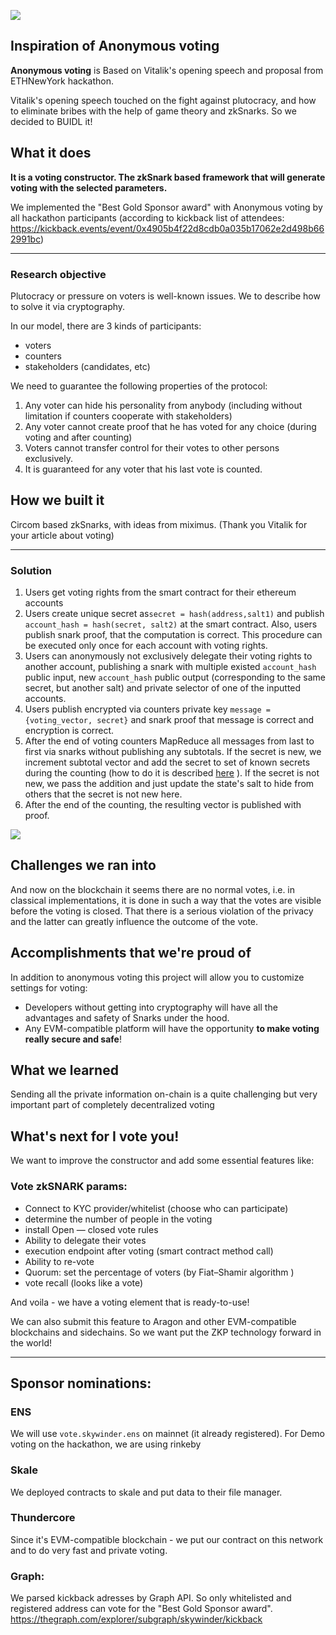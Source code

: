 ![](https://i.imgur.com/9L5yKrr.jpg)

## Inspiration of Anonymous voting

**Anonymous voting** is Based on Vitalik's opening speech and proposal from ETHNewYork hackathon.


Vitalik's opening speech touched on the fight against plutocracy, and how to eliminate bribes with the help of game theory and zkSnarks. So we decided to BUIDL it!


## What it does

**It is a voting constructor. The zkSnark based framework that will generate voting with the selected parameters.**

We implemented the "Best Gold Sponsor award" with Anonymous voting by all hackathon participants (according to kickback list of attendees: https://kickback.events/event/0x4905b4f22d8cdb0a035b17062e2d498b662991bc)

---

### Research objective

Plutocracy or pressure on voters is well-known issues. We to describe how to solve it via cryptography.

In our model, there are 3 kinds of participants:
* voters
* counters
* stakeholders (candidates, etc)

We need to guarantee the following properties of the protocol:
1. Any voter can hide his personality from anybody (including without limitation if counters cooperate with stakeholders)
2. Any voter cannot create proof that he has voted for any choice (during voting and after counting)
3. Voters cannot transfer control for their votes to other persons exclusively.
4. It is guaranteed for any voter that his last vote is counted.


## How we built it
Circom based zkSnarks, with ideas from miximus. (Thank you Vitalik for your article about voting)

---

### Solution

1. Users get voting rights from the smart contract for their ethereum accounts
2. Users create unique secret as`secret = hash(address,salt1)` and publish `account_hash = hash(secret, salt2)` at the smart contract. Also, users publish snark proof, that the computation is correct. This procedure can be executed only once for each account with voting rights.
4. Users can anonymously not exclusively delegate their voting rights to another account, publishing a snark with multiple existed `account_hash` public input, new `account_hash` public output (corresponding to the same secret, but another salt) and private selector of one of the inputted accounts.
5. Users publish encrypted via counters private key `message = {voting_vector, secret}` and snark proof that message is correct and encryption is correct.
6. After the end of voting counters MapReduce all messages from last to first via snarks without publishing any subtotals. If the secret is new, we increment subtotal vector and add the secret to set of known secrets during the counting (how to do it is described [here](https://ethresear.ch/t/shorter-merkle-proofs-for-snapps/4044) ). If the secret is not new, we pass the addition and just update the state's salt to hide from others that the secret is not new here.
7. After the end of the counting, the resulting vector is published with proof.

![](https://i.imgur.com/sstjDQB.jpg)


## Challenges we ran into

And now on the blockchain it seems there are no normal votes, i.e. in classical implementations, it is done in such a way that the votes are visible before the voting is closed. That there is a serious violation of the privacy and the latter can greatly influence the outcome of the vote.


## Accomplishments that we're proud of

In addition to anonymous voting this project will allow you to customize settings for voting:

- Developers without getting into cryptography will have all the advantages and safety of Snarks under the hood.
- Any EVM-compatible platform will have the opportunity **to make voting really secure and safe**!

## What we learned
Sending all the private  information on-chain  is a quite challenging but very important part of completely decentralized voting

## What's next for I vote you!

We want to improve the constructor and add some essential features like:

### Vote zkSNARK params:

- Connect to KYC provider/whitelist (choose who can participate)
- determine the number of people in the voting
- install Open — closed vote rules
- Ability to delegate their votes
- execution endpoint after voting (smart contract method call)
- Ability to re-vote
- Quorum: set the percentage of voters (by Fiat–Shamir algorithm )
- vote recall (looks like a vote)

And voila - we have a voting element that is ready-to-use!

We can also submit this feature to Aragon and other EVM-compatible blockchains and sidechains.
So we want put the ZKP technology forward in the world!


---
 ## Sponsor  nominations:

### ENS
We will use `vote.skywinder.ens` on mainnet (it already registered). For Demo voting on the hackathon, we are using rinkeby

### Skale
We deployed contracts to skale and put data to their file manager.

### Thundercore
Since it's EVM-compatible blockchain - we put our contract on this network and to do very fast and private voting.

### Graph:
We parsed kickback adresses by Graph API. So only whitelisted and registered address can vote for the "Best Gold Sponsor award". https://thegraph.com/explorer/subgraph/skywinder/kickback
